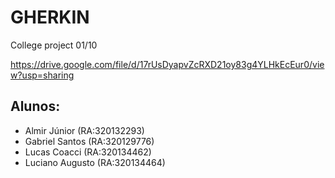 # GHERKIN
College project 01/10

https://drive.google.com/file/d/17rUsDyapvZcRXD21oy83g4YLHkEcEur0/view?usp=sharing

## Alunos:
- Almir Júnior (RA:320132293)
- Gabriel Santos (RA:320129776)
- Lucas Coacci (RA:320134462)
- Luciano Augusto (RA:320134464)